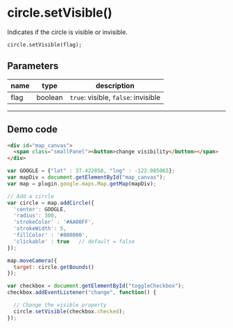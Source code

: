 # circle.setVisible()

Indicates if the circle is visible or invisible.

```
circle.setVisible(flag);
```

## Parameters

name           | type          | description
---------------|---------------|---------------------------------------
flag           | boolean       | `true`: visible, `false`: invisible
-----------------------------------------------------------------------

## Demo code

```html
<div id="map_canvas">
  <span class="smallPanel"><button>change visibility</button></span>
</div>
```

```js
var GOOGLE = {"lat" : 37.422858, "lng" : -122.085065};
var mapDiv = document.getElementById("map_canvas");
var map = plugin.google.maps.Map.getMap(mapDiv);

// Add a circle
var circle = map.addCircle({
  'center': GOOGLE,
  'radius': 300,
  'strokeColor' : '#AA00FF',
  'strokeWidth': 5,
  'fillColor' : '#880000',
  'clickable' : true   // default = false
});

map.moveCamera({
  target: circle.getBounds()
});

var checkbox = document.getElementById("toggleCheckbox");
checkbox.addEventListener("change", function() {

  // Change the visible property
  circle.setVisible(checkbox.checked);
});
```
